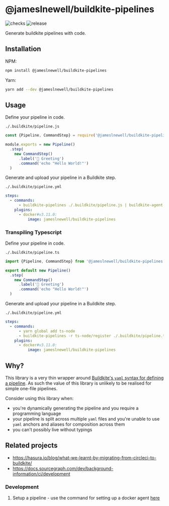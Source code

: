 # @jameslnewell/buildkite-pipelines

![checks](https://github.com/jameslnewell/buildkite-pipelines/actions/workflows/checks.yml/badge.svg) ![release](https://github.com/jameslnewell/buildkite-pipelines/actions/workflows/release.yml/badge.svg)

Generate buildkite pipelines with code.

## Installation

NPM:
```bash
npm install @jameslnewell/buildkite-pipelines
```

Yarn:
```bash
yarn add --dev @jameslnewell/buildkite-pipelines
```

## Usage

Define your pipeline in code.

`./.buildkite/pipeline.js`
```ts
const {Pipeline, CommandStep} = require('@jameslnewell/buildkite-pipelines');

module.exports = new Pipeline()
  .step(
    new CommandStep()
      .label('👋 Greeting')
      .command('echo "Hello World!"')
  )

```

Generate and upload your pipeline in a Buildkite step.

`./.buildkite/pipeline.yml`
```yaml
steps:
  - commands:
      - buildkite-pipelines ./.buildkite/pipeline.js | buildkite-agent pipeline upload
    plugins:
      - docker#v3.11.0:
          image: jameslnewell/buildkite-pipelines
```

### Transpiling Typescript

Define your pipeline in code.

`./.buildkite/pipeline.ts`
```ts
import {Pipeline, CommandStep} from '@jameslnewell/buildkite-pipelines';

export default new Pipeline()
  .step(
    new CommandStep()
      .label('👋 Greeting')
      .command('echo "Hello World!"')
  )

```

Generate and upload your pipeline in a Buildkite step.

`./.buildkite/pipeline.yml`
```yaml
steps:
  - commands:
      - yarn global add ts-node
      - buildkite-pipelines -r ts-node/register ./.buildkite/pipeline.ts | buildkite-agent pipeline upload
    plugins:
      - docker#v3.11.0:
          image: jameslnewell/buildkite-pipelines
```


## Why?

This library is a very thin wrapper around [Buildkite's `yaml` syntax for defining a pipeline](https://buildkite.com/docs/pipelines/defining-steps). As such the value of this library is unlikely to be realised for simple one-file pipelines. 

Consider using this library when:

- you're dynamically generating the pipeline and you require a programming language
- your pipeline is split across multiple `yaml` files and you're unable to use `yaml` anchors and aliases for composition across them
- you can't possibly live without typings

## Related projects

- https://hasura.io/blog/what-we-learnt-by-migrating-from-circleci-to-buildkite/
- https://docs.sourcegraph.com/dev/background-information/ci/development


### Development

1. Setup a pipeline - use the command for setting up a docker agent [here](https://buildkite.com/organizations/jameslnewell/agents?return_to_pipeline=buildkite-pipelines&welcome=true#setup-docker)
